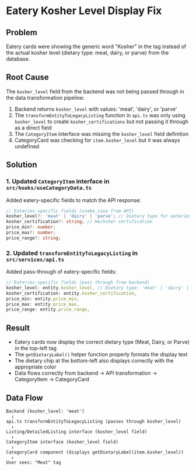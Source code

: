 # Eatery Kosher Level Display Fix

## Problem
Eatery cards were showing the generic word "Kosher" in the tag instead of the actual kosher level (dietary type: meat, dairy, or parve) from the database.

## Root Cause
The `kosher_level` field from the backend was not being passed through in the data transformation pipeline:

1. Backend returns `kosher_level` with values: 'meat', 'dairy', or 'parve'
2. The `transformEntityToLegacyListing` function in `api.ts` was only using `kosher_level` to create `kosher_certifications` but not passing it through as a direct field
3. The `CategoryItem` interface was missing the `kosher_level` field definition
4. CategoryCard was checking for `item.kosher_level` but it was always undefined

## Solution

### 1. Updated `CategoryItem` interface in `src/hooks/useCategoryData.ts`
Added eatery-specific fields to match the API response:
```typescript
// Eateries-specific fields (snake_case from API)
kosher_level?: 'meat' | 'dairy' | 'parve'; // Dietary type for eateries
kosher_certification?: string; // Hechsher certification
price_min?: number;
price_max?: number;
price_range?: string;
```

### 2. Updated `transformEntityToLegacyListing` in `src/services/api.ts`
Added pass-through of eatery-specific fields:
```typescript
// Eateries-specific fields (pass through from backend)
kosher_level: entity.kosher_level, // Dietary type: 'meat' | 'dairy' | 'parve'
kosher_certification: entity.kosher_certification,
price_min: entity.price_min,
price_max: entity.price_max,
price_range: entity.price_range,
```

## Result
- Eatery cards now display the correct dietary type (Meat, Dairy, or Parve) in the top-left tag
- The `getDietaryLabel()` helper function properly formats the display text
- The dietary chip at the bottom-left also displays correctly with the appropriate color
- Data flows correctly from backend → API transformation → CategoryItem → CategoryCard

## Data Flow
```
Backend (kosher_level: 'meat')
  ↓
api.ts transformEntityToLegacyListing (passes through kosher_level)
  ↓
Listing/DetailedListing interface (kosher_level field)
  ↓
CategoryItem interface (kosher_level field)
  ↓
CategoryCard component (displays getDietaryLabel(item.kosher_level))
  ↓
User sees: "Meat" tag
```
